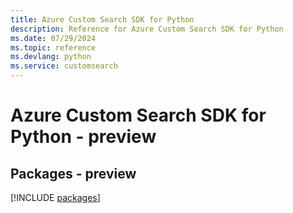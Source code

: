 ```yaml
---
title: Azure Custom Search SDK for Python
description: Reference for Azure Custom Search SDK for Python
ms.date: 07/29/2024
ms.topic: reference
ms.devlang: python
ms.service: customsearch
---
```

# Azure Custom Search SDK for Python - preview
## Packages - preview
[!INCLUDE [packages](custom-search-index.md)]